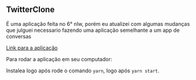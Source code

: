 ## TwitterClone 

É uma aplicação feita no 6° nlw, porém eu atualizei com algumas mudanças que julguei necessario fazendo uma aplicação semelhante a um app de conversas

[Link para a aplicação](https://silly-edison-f742da.netlify.app/)

Para rodar a aplicação em seu computador: 

Instalea logo após rode o comando `yarn`, logo após `yarn start`.
